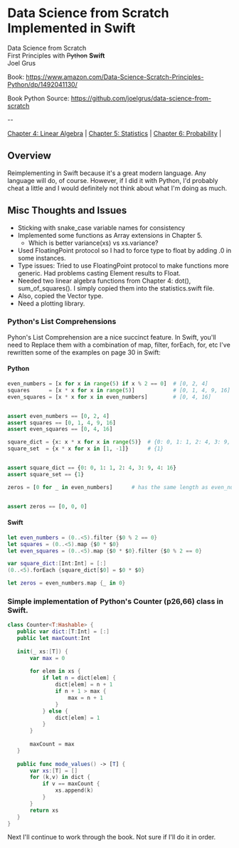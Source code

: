 # Data Science from Scratch Implemented in Swift

Data Science from Scratch<br/>
First Principles with ~~Python~~ **Swift**<br/>
Joel Grus

Book: https://www.amazon.com/Data-Science-Scratch-Principles-Python/dp/1492041130/

Book Python Source: https://github.com/joelgrus/data-science-from-scratch

--

[Chapter 4: Linear Algebra](swift/linear_algebra.swift) | [Chapter 5: Statistics](swift/statistics.swift) | [Chapter 6: Probability](swift/probability.swift) | 


## Overview

Reimplementing in Swift because it's a great modern language.  Any language will do, of course. However, if I did it with Python, I'd probably cheat a little and I would definitely not think about what I'm doing as much.
 
 ## Misc Thoughts and Issues
 
 - Sticking with snake_case variable names for consistency
 - Implemented some functions as Array extensions in Chapter 5.
    - Which is better variance(xs) vs xs.variance?
 - Used FloatingPoint protocol so I had to force type to float by adding .0 in some instances.
 - Type issues: Tried to use FloatingPoint protocol to make functions more generic.  Had problems casting Element results to Float.
 - Needed two linear algebra functions from Chapter 4: dot(), sum_of_squares().  I simply copied them into the statistics.swift file.
 - Also, copied the Vector type.
 - Need a plotting library.  
 
 ### Python's List Comprehensions
 
 Pyhon's List Comprehension are a nice succinct feature.  In Swift, you'll need to Replace them with a combination of map, filter, forEach, for, etc  I've rewritten some of the examples on page 30 in Swift:
 
 #### Python
 
 ```python
even_numbers = [x for x in range(5) if x % 2 == 0]  # [0, 2, 4]
squares      = [x * x for x in range(5)]            # [0, 1, 4, 9, 16]
even_squares = [x * x for x in even_numbers]        # [0, 4, 16]


assert even_numbers == [0, 2, 4]
assert squares == [0, 1, 4, 9, 16]
assert even_squares == [0, 4, 16]

square_dict = {x: x * x for x in range(5)}  # {0: 0, 1: 1, 2: 4, 3: 9, 4: 16}
square_set  = {x * x for x in [1, -1]}      # {1}


assert square_dict == {0: 0, 1: 1, 2: 4, 3: 9, 4: 16}
assert square_set == {1}

zeros = [0 for _ in even_numbers]      # has the same length as even_numbers


assert zeros == [0, 0, 0]

```

 
#### Swift

```swift
let even_numbers = (0..<5).filter {$0 % 2 == 0}
let squares = (0..<5).map {$0 * $0}
let even_squares = (0..<5).map {$0 * $0}.filter {$0 % 2 == 0}

var square_dict:[Int:Int] = [:]
(0..<5).forEach {square_dict[$0] = $0 * $0}

let zeros = even_numbers.map {_ in 0}
```

 ### Simple implementation of Python's Counter (p26,66) class in Swift.
 
 ```swift
 class Counter<T:Hashable> {
    public var dict:[T:Int] = [:]
    public let maxCount:Int
    
    init(_ xs:[T]) {
        var max = 0
        
        for elem in xs {
            if let n = dict[elem] {
                dict[elem] = n + 1
                if n + 1 > max {
                    max = n + 1
                }
            } else {
                dict[elem] = 1
            }
        }
        
        maxCount = max
    }
    
    public func mode_values() -> [T] {
        var xs:[T] = []
        for (k,v) in dict {
            if v == maxCount {
                xs.append(k)
            }
        }
        return xs
    }
}
```
 
 
 Next I'll continue to work through the book.  Not sure if I'll do it in order.
 

